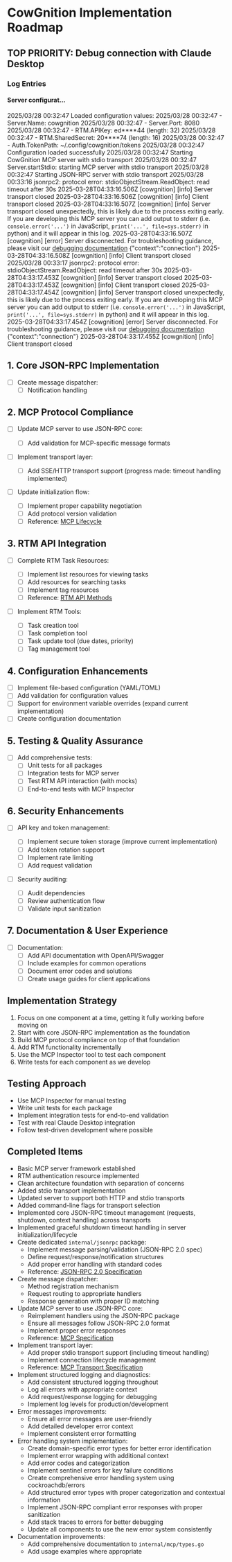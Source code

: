 # CowGnition Implementation Roadmap

## TOP PRIORITY: Debug connection with Claude Desktop

### Log Entries

#### Server configurat...

2025/03/28 00:32:47 Loaded configuration values:
2025/03/28 00:32:47 - Server.Name: cowgnition
2025/03/28 00:32:47 - Server.Port: 8080
2025/03/28 00:32:47 - RTM.APIKey: ed\***\*44 (length: 32)
2025/03/28 00:32:47 - RTM.SharedSecret: 20\*\***74 (length: 16)
2025/03/28 00:32:47 - Auth.TokenPath: ~/.config/cowgnition/tokens
2025/03/28 00:32:47 Configuration loaded successfully
2025/03/28 00:32:47 Starting CowGnition MCP server with stdio transport
2025/03/28 00:32:47 Server.startStdio: starting MCP server with stdio transport
2025/03/28 00:32:47 Starting JSON-RPC server with stdio transport
2025/03/28 00:33:16 jsonrpc2: protocol error: stdioObjectStream.ReadObject: read timeout after 30s
2025-03-28T04:33:16.506Z [cowgnition] [info] Server transport closed
2025-03-28T04:33:16.506Z [cowgnition] [info] Client transport closed
2025-03-28T04:33:16.507Z [cowgnition] [info] Server transport closed unexpectedly, this is likely due to the process exiting early. If you are developing this MCP server you can add output to stderr (i.e. `console.error('...')` in JavaScript, `print('...', file=sys.stderr)` in python) and it will appear in this log.
2025-03-28T04:33:16.507Z [cowgnition] [error] Server disconnected. For troubleshooting guidance, please visit our [debugging documentation](https://modelcontextprotocol.io/docs/tools/debugging) {"context":"connection"}
2025-03-28T04:33:16.508Z [cowgnition] [info] Client transport closed
2025/03/28 00:33:17 jsonrpc2: protocol error: stdioObjectStream.ReadObject: read timeout after 30s
2025-03-28T04:33:17.453Z [cowgnition] [info] Server transport closed
2025-03-28T04:33:17.453Z [cowgnition] [info] Client transport closed
2025-03-28T04:33:17.454Z [cowgnition] [info] Server transport closed unexpectedly, this is likely due to the process exiting early. If you are developing this MCP server you can add output to stderr (i.e. `console.error('...')` in JavaScript, `print('...', file=sys.stderr)` in python) and it will appear in this log.
2025-03-28T04:33:17.454Z [cowgnition] [error] Server disconnected. For troubleshooting guidance, please visit our [debugging documentation](https://modelcontextprotocol.io/docs/tools/debugging) {"context":"connection"}
2025-03-28T04:33:17.455Z [cowgnition] [info] Client transport closed

## 1. Core JSON-RPC Implementation

- [ ] Create message dispatcher:
  - [ ] Notification handling

## 2. MCP Protocol Compliance

- [ ] Update MCP server to use JSON-RPC core:

  - [ ] Add validation for MCP-specific message formats

- [ ] Implement transport layer:

  - [ ] Add SSE/HTTP transport support (progress made: timeout handling implemented)

- [ ] Update initialization flow:
  - [ ] Implement proper capability negotiation
  - [ ] Add protocol version validation
  - [ ] Reference: [MCP Lifecycle](https://spec.modelcontextprotocol.io/specification/2024-11-05/basic/lifecycle/)

## 3. RTM API Integration

- [ ] Complete RTM Task Resources:

  - [ ] Implement list resources for viewing tasks
  - [ ] Add resources for searching tasks
  - [ ] Implement tag resources
  - [ ] Reference: [RTM API Methods](https://www.rememberthemilk.com/services/api/)

- [ ] Implement RTM Tools:
  - [ ] Task creation tool
  - [ ] Task completion tool
  - [ ] Task update tool (due dates, priority)
  - [ ] Tag management tool

## 4. Configuration Enhancements

- [ ] Implement file-based configuration (YAML/TOML)
- [ ] Add validation for configuration values
- [ ] Support for environment variable overrides (expand current implementation)
- [ ] Create configuration documentation

## 5. Testing & Quality Assurance

- [ ] Add comprehensive tests:
  - [ ] Unit tests for all packages
  - [ ] Integration tests for MCP server
  - [ ] Test RTM API interaction (with mocks)
  - [ ] End-to-end tests with MCP Inspector

## 6. Security Enhancements

- [ ] API key and token management:

  - [ ] Implement secure token storage (improve current implementation)
  - [ ] Add token rotation support
  - [ ] Implement rate limiting
  - [ ] Add request validation

- [ ] Security auditing:
  - [ ] Audit dependencies
  - [ ] Review authentication flow
  - [ ] Validate input sanitization

## 7. Documentation & User Experience

- [ ] Documentation:
  - [ ] Add API documentation with OpenAPI/Swagger
  - [ ] Include examples for common operations
  - [ ] Document error codes and solutions
  - [ ] Create usage guides for client applications

## Implementation Strategy

1. Focus on one component at a time, getting it fully working before moving on
2. Start with core JSON-RPC implementation as the foundation
3. Build MCP protocol compliance on top of that foundation
4. Add RTM functionality incrementally
5. Use the MCP Inspector tool to test each component
6. Write tests for each component as we develop

## Testing Approach

- Use MCP Inspector for manual testing
- Write unit tests for each package
- Implement integration tests for end-to-end validation
- Test with real Claude Desktop integration
- Follow test-driven development where possible

## Completed Items

- Basic MCP server framework established
- RTM authentication resource implemented
- Clean architecture foundation with separation of concerns
- Added stdio transport implementation
- Updated server to support both HTTP and stdio transports
- Added command-line flags for transport selection
- Implemented core JSON-RPC timeout management (requests, shutdown, context handling) across transports
- Implemented graceful shutdown timeout handling in server initialization/lifecycle
- Create dedicated `internal/jsonrpc` package:
  - Implement message parsing/validation (JSON-RPC 2.0 spec)
  - Define request/response/notification structures
  - Add proper error handling with standard codes
  - Reference: [JSON-RPC 2.0 Specification](https://www.jsonrpc.org/specification)
- Create message dispatcher:
  - Method registration mechanism
  - Request routing to appropriate handlers
  - Response generation with proper ID matching
- Update MCP server to use JSON-RPC core:
  - Reimplement handlers using the JSON-RPC package
  - Ensure all messages follow JSON-RPC 2.0 format
  - Implement proper error responses
  - Reference: [MCP Specification](https://spec.modelcontextprotocol.io/)
- Implement transport layer:
  - Add proper stdio transport support (including timeout handling)
  - Implement connection lifecycle management
  - Reference: [MCP Transport Specification](https://spec.modelcontextprotocol.io/specification/2024-11-05/basic/transport/)
- Implement structured logging and diagnostics:
  - Add consistent structured logging throughout
  - Log all errors with appropriate context
  - Add request/response logging for debugging
  - Implement log levels for production/development
- Error messages improvements:
  - Ensure all error messages are user-friendly
  - Add detailed developer error context
  - Implement consistent error formatting
- Error handling system implementation:
  - Create domain-specific error types for better error identification
  - Implement error wrapping with additional context
  - Add error codes and categorization
  - Implement sentinel errors for key failure conditions
  - Create comprehensive error handling system using cockroachdb/errors
  - Add structured error types with proper categorization and contextual information
  - Implement JSON-RPC compliant error responses with proper sanitization
  - Add stack traces to errors for better debugging
  - Update all components to use the new error system consistently
- Documentation improvements:
  - Add comprehensive documentation to `internal/mcp/types.go`
  - Add usage examples where appropriate

